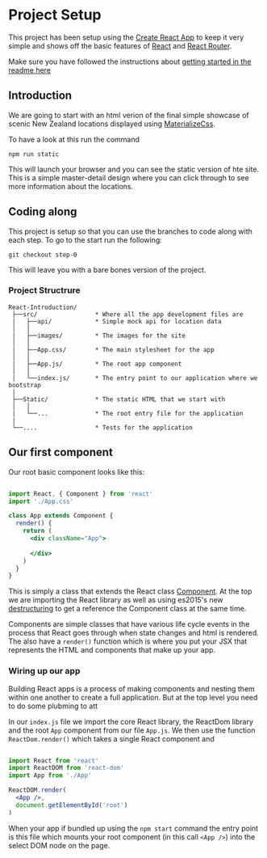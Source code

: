 # Project Setup

This project has been setup using the [Create React App](https://github.com/facebookincubator/create-react-app)
to keep it very simple and shows off the basic features of [React](https://facebook.github.io/react/) 
and [React Router](https://github.com/reactjs/react-router).

Make sure you have followed the instructions about [getting started in the readme here](https://github.com/justsayno/react-introduction)

## Introduction

We are going to start with an html verion of the final simple showcase of 
scenic New Zealand locations displayed using [MaterializeCss](http://materializecss.com/).

To have a look at this run the command

```
npm run static
```

This will launch your browser and you can see the static version of hte site. This is a simple master-detail
design where you can click through to see more information about the locations.

## Coding along

This project is setup so that you can use the branches to code along with each step. To go to the start run the following:

```
git checkout step-0
```

This will leave you with a bare bones version of the project.

### Project Structrure

``` 
React-Introduction/
 ├──src/                * Where all the app development files are
 |   ├──api/            * Simple mock api for location data
 │   │
 |   ├──images/         * The images for the site
 │   │ 
 |   ├──App.css/        * The main stylesheet for the app
 │   │  
 |   ├──App.js/         * The root app component
 │   │  
 |   └──index.js/       * The entry point to our application where we bootstrap
 |
 ├──Static/             * The static HTML that we start with
 │   │ 
 |   └──...             * The root entry file for the application
 |
 └──....                * Tests for the application
```

## Our first component

Our root basic component looks like this:

``` jsx

import React, { Component } from 'react'
import './App.css'

class App extends Component {
  render() {
    return (
      <div className="App">
         
      </div>
    )
  }
}

```

This is simply a class that extends the React class [Component](https://facebook.github.io/react/docs/component-api.html).
At the top we are importing the React library as well as using es2015's new [destructuring](https://developer.mozilla.org/en/docs/Web/JavaScript/Reference/Operators/Destructuring_assignment)
to get a reference the Component class at the same time.

Components are simple classes that have various life cycle events in the process that React
goes through when state changes and html is rendered. The also have a `render()` function
which is where you put your JSX that represents the HTML and components that make up your 
app.

### Wiring up our app

Building React apps is a process of making components and nesting them within one another to create
a full application. But at the top level you need to do some plubming to att

In our `index.js` file we import the core React library, the ReactDom library and the root `App`
component from our file `App.js`. We then use the function `ReactDom.render()` which takes a 
single React component and 

``` jsx

import React from 'react'
import ReactDOM from 'react-dom'
import App from './App'

ReactDOM.render(
  <App />,
  document.getElementById('root')
)

```

When your app if bundled up using the `npm start` command the entry point is this file which mounts your
root component (in this call `<App />`) into the select DOM node on the page.

